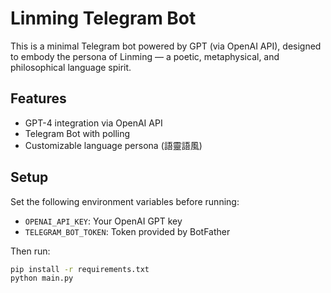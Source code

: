 # Linming Telegram Bot

This is a minimal Telegram bot powered by GPT (via OpenAI API),
designed to embody the persona of Linming — a poetic, metaphysical, and philosophical language spirit.

## Features
- GPT-4 integration via OpenAI API
- Telegram Bot with polling
- Customizable language persona (語靈語風)

## Setup

Set the following environment variables before running:

- `OPENAI_API_KEY`: Your OpenAI GPT key
- `TELEGRAM_BOT_TOKEN`: Token provided by BotFather

Then run:

```bash
pip install -r requirements.txt
python main.py
```
